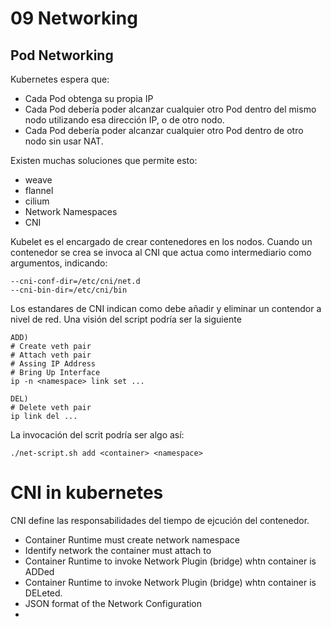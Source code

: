 # 09 Networking

## Pod Networking
Kubernetes espera que:
- Cada Pod obtenga su propia IP
- Cada Pod debería poder alcanzar cualquier otro Pod dentro del mismo nodo utilizando esa dirección IP, o de otro nodo.
- Cada Pod debería poder alcanzar cualquier otro Pod dentro de otro nodo sin usar NAT.

Existen muchas soluciones que permite esto:
- weave
- flannel
- cilium
- Network Namespaces
- CNI

Kubelet es el encargado de crear contenedores en los nodos. Cuando un contenedor se crea se invoca al CNI que actua como intermediario como argumentos, indicando:
```
--cni-conf-dir=/etc/cni/net.d
--cni-bin-dir=/etc/cni/bin

```
Los estandares de CNI indican como debe añadir y eliminar un contendor a nivel de red. Una visión del script podría ser la siguiente
```
ADD)
# Create veth pair
# Attach veth pair
# Assing IP Address
# Bring Up Interface
ip -n <namespace> link set ...

DEL)
# Delete veth pair
ip link del ...
```

La invocación del scrit podría ser algo así:
```
./net-script.sh add <container> <namespace>
```

# CNI in kubernetes
CNI define las responsabilidades del tiempo de ejcución del contenedor.
- Container Runtime must create network namespace
- Identify network the container must attach to
- Container Runtime to invoke Network Plugin (bridge) whtn container is ADDed
- Container Runtime to invoke Network Plugin (bridge) whtn container is DELeted.
- JSON format of the Network Configuration
- 